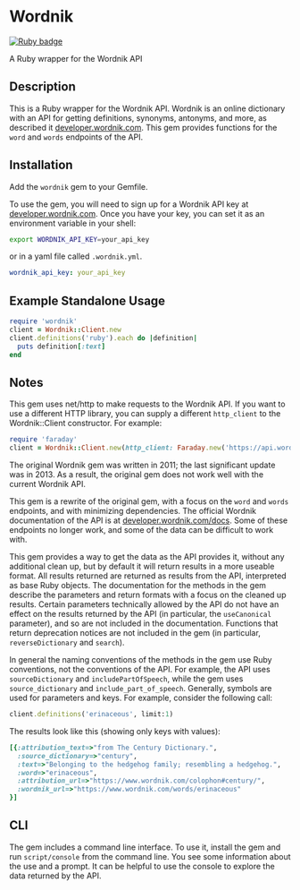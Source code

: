 # Wordnik

[![Ruby badge](https://github.com/willf/wordniky/actions/workflows/ruby.yml/badge.svg)](https://github.com/willf/wordniky/actions/workflows/ruby.yml)

A Ruby wrapper for the Wordnik API

## Description

This is a Ruby wrapper for the Wordnik API. Wordnik is an online dictionary with
an API for getting definitions, synonyms, antonyms, and more, as described it
[developer.wordnik.com](https://developer.wordnik.com). This gem provides
functions for the `word` and `words` endpoints of the API.

## Installation

Add the `wordnik` gem to your Gemfile.

To use the gem, you will need to sign up for a Wordnik API key at [developer.wordnik.com](https://developer.wordnik.com). Once you have your key, you can set it as an environment variable in your shell:

```sh
export WORDNIK_API_KEY=your_api_key
```

or in a yaml file called `.wordnik.yml`.

```yaml
wordnik_api_key: your_api_key
```

## Example Standalone Usage

```ruby
require 'wordnik'
client = Wordnik::Client.new
client.definitions('ruby').each do |definition|
  puts definition[:text]
end
```

## Notes

This gem uses net/http to make requests to the Wordnik API. If you want to use a different
HTTP library, you can supply a different `http_client` to the Wordnik::Client constructor.
For example:

```ruby
require 'faraday'
client = Wordnik::Client.new(http_client: Faraday.new('https://api.wordnik.com'))
```

The original Wordnik gem was written in 2011; the last significant update was in 2013.
As a result, the original gem does not work well with the current Wordnik API.

This gem is a rewrite of the original gem, with a focus on the `word` and `words` endpoints,
and with minimizing dependencies. The official Wordnik documentation of the API is
at [developer.wordnik.com/docs](https://developer.wordnik.com/docs). Some of these
endpoints no longer work, and some of the data can be difficult to work with.

This gem provides a way to get the data as the API provides it, without any additional
clean up, but by default it will return results in a more useable format. All results
returned are returned as results from the API, interpreted as base Ruby objects. The
documentation for the methods in the gem describe the parameters and return formats
with a focus on the cleaned up results. Certain parameters technically allowed by the
API do not have an effect on the results returned by the API (in particular, the `useCanonical`
parameter), and so are not included in the documentation. Functions that return
deprecation notices are not included in the gem (in particular, `reverseDictionary`
and `search`).

In general the naming conventions of the methods in the gem use Ruby conventions, not
the conventions of the API. For example, the API uses `sourceDictionary` and `includePartOfSpeech`,
while the gem uses `source_dictionary` and `include_part_of_speech`. Generally,
symbols are used for parameters and keys. For example, consider the following call:

```ruby
client.definitions('erinaceous', limit:1)
```

The results look like this (showing only keys with values):

```ruby
[{:attribution_text=>"from The Century Dictionary.",
  :source_dictionary=>"century",
  :text=>"Belonging to the hedgehog family; resembling a hedgehog.",
  :word=>"erinaceous",
  :attribution_url=>"https://www.wordnik.com/colophon#century/",
  :wordnik_url=>"https://www.wordnik.com/words/erinaceous"
}]
```

## CLI

The gem includes a command line interface. To use it, install the gem and
run `script/console` from the command line. You see some information about the
use and a prompt. It can be helpful to use the console to explore the data
returned by the API.
